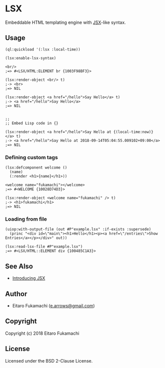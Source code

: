 # LSX

Embeddable HTML templating engine with [JSX](https://reactjs.org/docs/introducing-jsx.html)-like syntax.

## Usage

```common-lisp
(ql:quickload '(:lsx :local-time))

(lsx:enable-lsx-syntax)

<br/>
;=> #<LSX/HTML:ELEMENT br {1003F98BF3}>

(lsx:render-object <br/> t)
;-> <br>
;=> NIL

(lsx:render-object <a href="/hello">Say Hello</a> t)
;-> <a href="/hello">Say Hello</a>
;=> NIL


;;
;; Embed Lisp code in {}

(lsx:render-object <a href="/hello">Say Hello at {(local-time:now)}</a> t)
;-> <a href="/hello">Say Hello at 2018-09-14T05:04:55.009102+09:00</a>
;=> NIL
```

### Defining custom tags

```common-lisp
(lsx:defcomponent welcome ()
  (name)
  (:render <h1>{name}</h1>))

<welcome name="fukamachi"></welcome>
;=> #<WELCOME {10028D74D3}>

(lsx:render-object <welcome name="fukamachi" /> t)
;-> <h1>fukamachi</h1>
;=> NIL
```

### Loading from file

```common-lisp
(uiop:with-output-file (out #P"example.lsx" :if-exists :supersede)
  (princ "<div id=\"main\"><h1>Hello</h1><p><a href=\"/entries\">Show Entries</a></p></div>" out))

(lsx:read-lsx-file #P"example.lsx")
;=> #<LSX/HTML::ELEMENT div {100485C1A3}>
```

## See Also

- [Introducing JSX](https://reactjs.org/docs/introducing-jsx.html)

## Author

* Eitaro Fukamachi (e.arrows@gmail.com)

## Copyright

Copyright (c) 2018 Eitaro Fukamachi

## License

Licensed under the BSD 2-Clause License.
